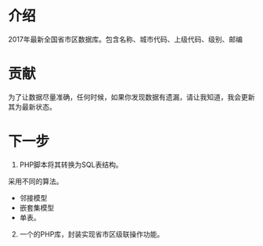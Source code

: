 # 介绍

2017年最新全国省市区数据库。包含名称、城市代码、上级代码、级别、邮编


# 贡献

为了让数据尽量准确，任何时候，如果你发现数据有遗漏，请让我知道，我会更新其为最新状态。

# 下一步

1. PHP脚本将其转换为SQL表结构。

采用不同的算法。 

* 邻接模型 
* 嵌套集模型
* 单表。 

2. 一个的PHP库，封装实现省市区级联操作功能。

